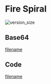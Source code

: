 # Fire Spiral

![version_size](image.png)

## Base64
[filename](data.txt ':include :type=code')

## Code
[filename](main.go ':include :type=code')
